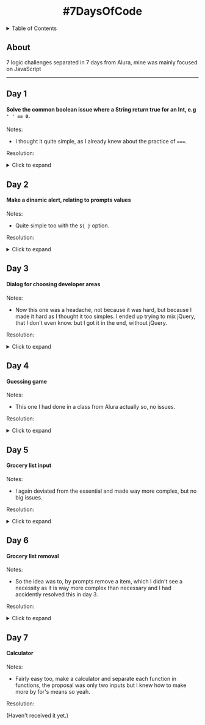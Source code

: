 <h1 align="center">#7DaysOfCode</h1>


<details>
  <summary>Table of Contents</summary>
  <ol>
    <li><a href="#day-1">Common Boolean issue</a></li>
    <li><a href="#day-2">Dinamic alert</a></li>
    <li><a href="#day-3">Dialog</a></li>
    <li><a href="#day-4">Guessing game</a></li>
    <li><a href="#day-5">Grocery list</a></li>
    <li><a href="#day-6">Grocery list removal</a></li>
    <li><a href="#day-7">Calculator</a></li>
  </ol>
</details>


## About

7 logic challenges separated in 7 days from Alura, mine was mainly focused on JavaScript

---


## Day 1
#### Solve the common boolean issue where a String return true for an Int, e.g ` ' ' == 0 `.

Notes: 
* I thought it quite simple, as I already knew about the practice of `===`.


Resolution:

<details>
<summary>Click to expand</summary>

![resolution 1](https://github.com/D-argon/7DaysofCode/assets/130792776/2338327d-8373-484c-8a3a-1f8a69ce6e3f)

</details>


## Day 2
#### Make a dinamic alert, relating to prompts values

Notes: 
* Quite simple too with the `${ }` option.


Resolution:

<details>
<summary>Click to expand</summary>
  
![resolution 2](https://github.com/D-argon/7DaysofCode/assets/130792776/010f9e0c-f1a7-488a-8d63-e94d2baccdb6)

</details>


## Day 3
#### Dialog for choosing developer areas

Notes: 
* Now this one was a headache, not because it was hard, but because I made it hard as I thought it too simples. 
I ended up trying to mix jQuery, that I don't even know. but I got it in the end, without jQuery.


Resolution:

<details>
<summary>Click to expand</summary>

![resolution 3](https://github.com/D-argon/7DaysofCode/assets/130792776/ce52f11f-a4f6-4cd5-8fb5-ace7ff6eedbd)

</details>


## Day 4
#### Guessing game

Notes: 
* This one I had done in a class from Alura actually so, no issues.


Resolution:

<details>
<summary>Click to expand</summary>

![Resolution 4](https://github.com/D-argon/7DaysofCode/assets/130792776/80b8014d-919d-4976-a3e7-442609ae1e99)

</details>


## Day 5
#### Grocery list input

Notes: 
* I again deviated from the essential and made way more complex, but no big issues.


Resolution:

<details>
<summary>Click to expand</summary>

![Resolution 5](https://github.com/D-argon/7DaysofCode/assets/130792776/a1af6014-4d5f-4378-9ba3-22ebc57d9e85)

</details>


## Day 6
#### Grocery list removal

Notes: 
* So the idea was to, by prompts remove a item, which I didn't see a necessity 
as it is way more complex than necessary and I had accidently resolved this in day 3.


Resolution:

<details>
<summary>Click to expand</summary>

![Resolution 6](https://github.com/D-argon/7DaysofCode/assets/130792776/4745c3e5-bf3c-49f8-9065-d01f5b2b8ddb)

</details>


## Day 7
#### Calculator

Notes: 
* Fairly easy too, make a calculator and separate each function in functions, 
the proposal was only two inputs but I knew how to make more by for's means so yeah.

Resolution:

(Haven't received it yet.)
